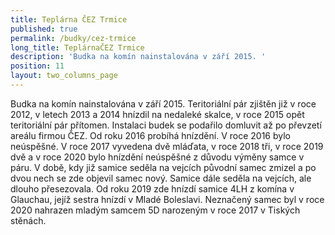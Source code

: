 ```yaml
---
title: Teplárna ČEZ Trmice
published: true
permalink: /budky/cez-trmice
long_title: TeplárnaČEZ Trmice
description: 'Budka na komín nainstalována v září 2015. '
position: 11
layout: two_columns_page
---
```

Budka na komín nainstalována v září 2015. Teritoriální pár zjištěn již v roce 2012, v letech 2013 a 2014 hnízdil na nedaleké skalce, v roce 2015 opět teritoriální pár přítomen. Instalaci budek se podařilo domluvit až po převzetí areálu firmou ČEZ. Od roku 2016 probíhá hnízdění. V roce 2016 bylo neúspěšné. V roce 2017 vyvedena dvě mláďata, v roce 2018 tři, v roce 2019 dvě a v roce 2020 bylo hnízdění neúspěšné z důvodu výměny samce v páru. V době, kdy již samice seděla na vejcích původní samec zmizel a po dvou nech se zde objevil samec nový. Samice dále seděla na vejcích, ale dlouho přesezovala. Od roku 2019 zde hnízdí samice 4LH z komína v Glauchau, jejíž sestra hnízdí v Mladé Boleslavi. Neznačený samec byl v roce 2020 nahrazen mladým samcem 5D narozeným v roce 2017 v Tiských stěnách.
